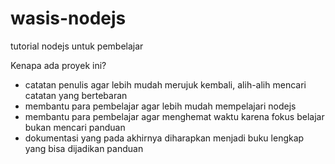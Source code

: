 # wasis-nodejs
tutorial nodejs untuk pembelajar

Kenapa ada proyek ini?
* catatan penulis agar lebih mudah merujuk kembali, alih-alih mencari catatan yang bertebaran
* membantu para pembelajar agar lebih mudah mempelajari nodejs
* membantu para pembelajar agar menghemat waktu karena fokus belajar bukan mencari panduan
* dokumentasi yang pada akhirnya diharapkan menjadi buku lengkap yang bisa dijadikan panduan
